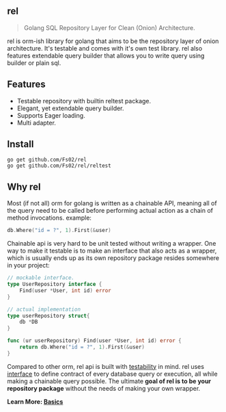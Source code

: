 ## rel

> Golang SQL Repository Layer for Clean (Onion) Architecture.

rel is orm-ish library for golang that aims to be the repository layer of onion architecture. It's testable and comes with it's own test library. rel also features extendable query builder that allows you to write query using builder or plain sql.

## Features

- Testable repository with builtin reltest package.
- Elegant, yet extendable query builder.
- Supports Eager loading.
- Multi adapter.

## Install

```
go get github.com/Fs02/rel
go get github.com/Fs02/rel/reltest
```

## Why rel

Most (if not all) orm for golang is written as a chainable API, meaning all of the query need to be called before performing actual action as a chain of method invocations. example:

```go
db.Where("id = ?", 1).First(&user)
```

Chainable api is very hard to be unit tested without writing a wrapper. One way to make it testable is to make an interface that also acts as a wrapper, which is usually ends up as its own repository package resides somewhere in your project:

```go
// mockable interface.
type UserRepository interface {
	Find(user *User, int id) error
}

// actual implementation
type userRepository struct{
	db *DB
}

func (ur userRepository) Find(user *User, int id) error {
	return db.Where("id = ?", 1).First(&user)
}
```

Compared to other orm, rel api is built with [testability](https://godoc.org/github.com/Fs02/rel/reltest) in mind. rel uses [interface](https://godoc.org/github.com/Fs02/rel#Repository) to define contract of every database query or execution, all while making a chainable query possible. The ultimate **goal of rel is to be your repository package** without the needs of making your own wrapper.

**Learn More: [Basics](basics.md)**

